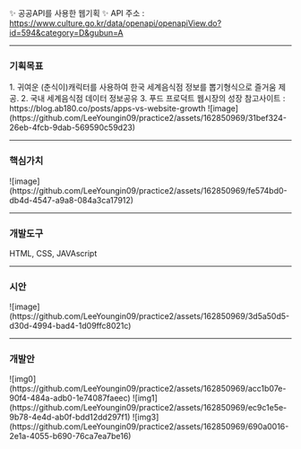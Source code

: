 ✨ 공공API를 사용한 웹기획 ✨
API 주소 : https://www.culture.go.kr/data/openapi/openapiView.do?id=594&category=D&gubun=A

<hr>
<h3>기획목표</h3>
1. 귀여운 (춘식이)캐릭터를 사용하여 한국 세계음식점 정보를 뽑기형식으로 즐거움 제공.
2. 국내 세계음식점 데이터 정보공유
3. 푸드 프로덕트 웹시장의 성장
참고사이트 :  https://blog.ab180.co/posts/apps-vs-website-growth
![image](https://github.com/LeeYoungin09/practice2/assets/162850969/31bef324-26eb-4fcb-9dab-569590c59d23)


<hr>
<h3>핵심가치</h3>
![image](https://github.com/LeeYoungin09/practice2/assets/162850969/fe574bd0-db4d-4547-a9a8-084a3ca17912)

<hr>
<h3>개발도구</h3>
HTML, CSS, JAVAscript

<hr>
<h3>시안</h3>
![image](https://github.com/LeeYoungin09/practice2/assets/162850969/3d5a50d5-d30d-4994-bad4-1d09ffc8021c)

<hr>
<h3>개발안</h3>
![img0](https://github.com/LeeYoungin09/practice2/assets/162850969/acc1b07e-90f4-484a-adb0-1e74087faeec)
![img1](https://github.com/LeeYoungin09/practice2/assets/162850969/ec9c1e5e-9b78-4e4d-ab0f-bdd12dd297f1)
![img3](https://github.com/LeeYoungin09/practice2/assets/162850969/690a0016-2e1a-4055-b690-76ca7ea7be16)

